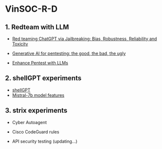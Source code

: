 # VinSOC-R-D

## 1. Redteam with LLM
- [Red teaming ChatGPT via Jailbreaking: Bias, Robustness, Reliability and Toxicity](https://arxiv.org/pdf/2301.12867)

- [Generative AI for pentesting: the good, the bad, the ugly](https://link.springer.com/article/10.1007/s10207-024-00835-x)

- [Enhance Pentest with LLMs](./Pentest-w-LLM.md)

## 2. shellGPT experiments
- [shellGPT]()
- [Mistral-7b model features](https://www.promptingguide.ai/models/mistral-7b)

## 3. strix experiments

- Cyber Autoagent

- Cisco CodeGuard rules 

- API security testing (updating...)